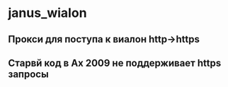 # janus_wialon
## Прокси для поступа к виалон http->https 
## Старвй код в Ax 2009 не поддерживает https запросы
